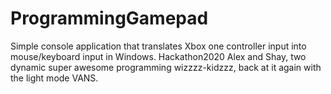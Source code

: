 # ProgrammingGamepad
Simple console application that translates Xbox one controller input into mouse/keyboard input in Windows. Hackathon2020 Alex and Shay, two dynamic super awesome programming wizzzz-kidzzz, back at it again with the light mode VANS.
